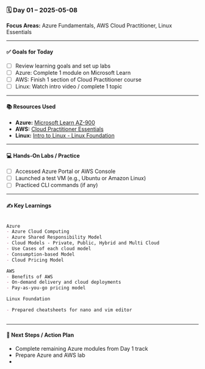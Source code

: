 ### 🗓️ Day 01 – 2025-05-08
**Focus Areas:** Azure Fundamentals, AWS Cloud Practitioner, Linux Essentials

---

#### ✅ **Goals for Today**
- [ ] Review learning goals and set up labs
- [ ] Azure: Complete 1 module on Microsoft Learn
- [ ] AWS: Finish 1 section of Cloud Practitioner course
- [ ] Linux: Watch intro video / complete 1 topic

---

#### 📚 **Resources Used**
- **Azure:** [Microsoft Learn AZ-900](https://learn.microsoft.com/en-us/training/paths/azure-fundamentals/)
- **AWS:** [Cloud Practitioner Essentials](https://explore.skillbuilder.aws/learn/course/external/view/elearning/134/aws-cloud-practitioner-essentials)
- **Linux:** [Intro to Linux - Linux Foundation](https://training.linuxfoundation.org/training/introduction-to-linux/)

---

#### 💻 **Hands-On Labs / Practice**
- [ ] Accessed Azure Portal or AWS Console
- [ ] Launched a test VM (e.g., Ubuntu or Amazon Linux)
- [ ] Practiced CLI commands (if any)

---

#### ✍️ **Key Learnings**
```markdown

Azure
- Azure Cloud Computing
- Azure Shared Responsibility Model
- Cloud Models - Private, Public, Hybrid and Multi Cloud
- Use Cases of each cloud model
- Consumption-based Model
- Cloud Pricing Model

AWS
- Benefits of AWS
- On-demand delivery and cloud deployments
- Pay-as-you-go pricing model 

Linux Foundation

- Prepared cheatsheets for nano and vim editor 
 

```

---

#### 📌 **Next Steps / Action Plan**
- Complete remaining Azure modules from Day 1 track
- Prepare Azure and AWS lab 
- 

